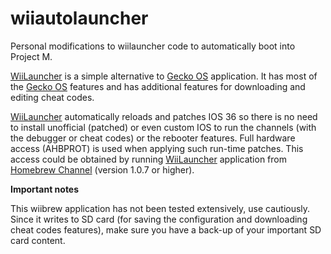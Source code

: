 # wiiautolauncher

Personal modifications to wiilauncher code to automatically boot into Project M.

[WiiLauncher](http://wiibrew.org/wiki/WiiLauncher) is a simple alternative to [Gecko OS](http://wiibrew.org/wiki/Gecko_OS) application. It has most of the [Gecko OS](http://wiibrew.org/wiki/Gecko_OS) features and has additional features for downloading and editing cheat codes.

[WiiLauncher](http://wiibrew.org/wiki/WiiLauncher) automatically reloads and patches IOS 36 so there is no need to install unofficial (patched) or even custom IOS to run the channels (with the debugger or cheat codes) or the rebooter features. Full hardware access (AHBPROT) is used when applying such run-time patches. This access could be obtained by running [WiiLauncher](http://wiibrew.org/wiki/WiiLauncher) application from [Homebrew Channel](http://wiibrew.org/wiki/Homebrew_Channel) (version 1.0.7 or higher).

**Important notes**

This wiibrew application has not been tested extensively, use cautiously. Since it writes to SD card (for saving the configuration and downloading cheat codes features), make sure you have a back-up of your important SD card content.
